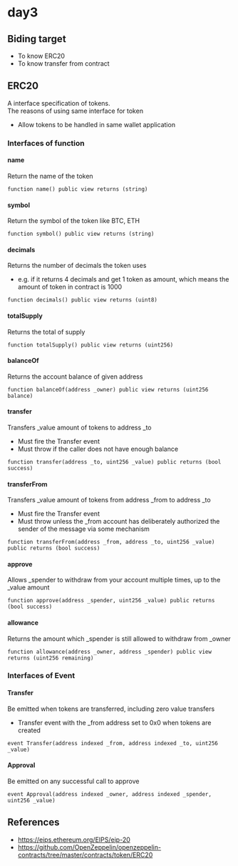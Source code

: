 # day3

## Biding target

- To know ERC20
- To know transfer from contract

## ERC20

A interface specification of tokens.  
The reasons of using same interface for token
* Allow tokens to be handled in same wallet application

### Interfaces of function

#### name

Return the name of the token

```sol
function name() public view returns (string)
```

#### symbol

Return the symbol of the token like BTC, ETH

```sol
function symbol() public view returns (string)
```

#### decimals

Returns the number of decimals the token uses
  - e.g. if it returns 4 decimals and get 1 token as amount, which means the amount of token in contract is 1000

```sol
function decimals() public view returns (uint8)
```

#### totalSupply

Returns the total of supply

```sol
function totalSupply() public view returns (uint256)
```

#### balanceOf

Returns the account balance of given address

```sol
function balanceOf(address _owner) public view returns (uint256 balance)
```

#### transfer

Transfers _value amount of tokens to address _to
* Must fire the Transfer event
* Must throw if the caller does not have enough balance

```sol
function transfer(address _to, uint256 _value) public returns (bool success)
```

#### transferFrom

Transfers _value amount of tokens from address _from to address _to
* Must fire the Transfer event
* Must throw unless the _from account has deliberately authorized the sender of the message via some mechanism

```sol
function transferFrom(address _from, address _to, uint256 _value) public returns (bool success)
```

#### approve

Allows _spender to withdraw from your account multiple times, up to the _value amount

```sol
function approve(address _spender, uint256 _value) public returns (bool success)
```

#### allowance

Returns the amount which _spender is still allowed to withdraw from _owner

```sol
function allowance(address _owner, address _spender) public view returns (uint256 remaining)
```

### Interfaces of Event

#### Transfer

Be emitted when tokens are transferred, including zero value transfers
+ Transfer event with the _from address set to 0x0 when tokens are created

```sol
event Transfer(address indexed _from, address indexed _to, uint256 _value)
```

#### Approval

Be emitted on any successful call to approve

```sol
event Approval(address indexed _owner, address indexed _spender, uint256 _value)
```

## References
- https://eips.ethereum.org/EIPS/eip-20
- https://github.com/OpenZeppelin/openzeppelin-contracts/tree/master/contracts/token/ERC20
